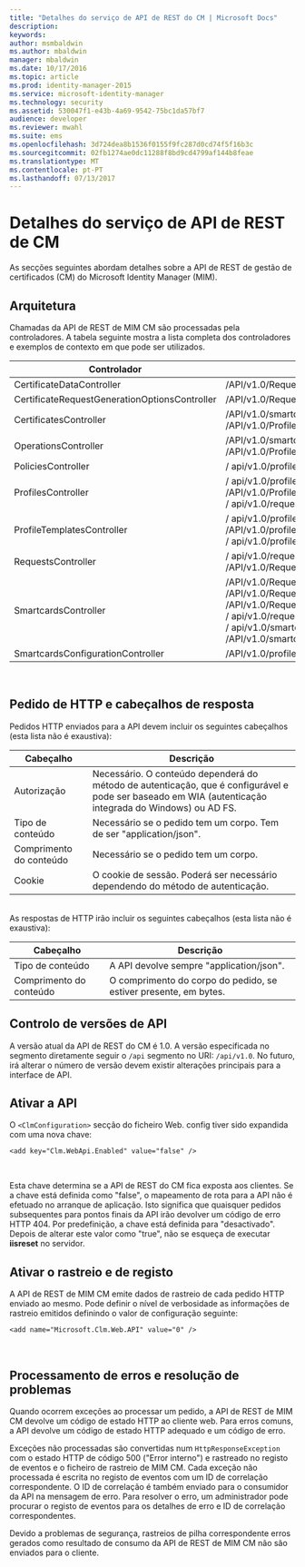 ```yaml
---
title: "Detalhes do serviço de API de REST do CM | Microsoft Docs"
description: 
keywords: 
author: msmbaldwin
ms.author: mbaldwin
manager: mbaldwin
ms.date: 10/17/2016
ms.topic: article
ms.prod: identity-manager-2015
ms.service: microsoft-identity-manager
ms.technology: security
ms.assetid: 530047f1-e43b-4a69-9542-75bc1da57bf7
audience: developer
ms.reviewer: mwahl
ms.suite: ems
ms.openlocfilehash: 3d724dea8b1536f0155f9fc287d0cd74f5f16b3c
ms.sourcegitcommit: 02fb1274ae0dc11288f8bd9cd4799af144b8feae
ms.translationtype: MT
ms.contentlocale: pt-PT
ms.lasthandoff: 07/13/2017
---
```

# <a name="cm-rest-api-service-details"></a>Detalhes do serviço de API de REST de CM
As secções seguintes abordam detalhes sobre a API de REST de gestão de certificados (CM) do Microsoft Identity Manager (MIM).

## <a name="architecture"></a>Arquitetura 
Chamadas da API de REST de MIM CM são processadas pela controladores. A tabela seguinte mostra a lista completa dos controladores e exemplos de contexto em que pode ser utilizados.

Controlador| Rota de exemplo
----------|-------------
CertificateDataController| /API/v1.0/Requests/{RequestId}/certificatedata /
CertificateRequestGenerationOptionsController| /API/v1.0/Requests/{RequestId}/certificaterequestgenerationoptions
CertificatesController| /API/v1.0/smartcards/{smartcardid}/Certificates <br/> /API/v1.0/Profiles/{profileid}/Certificates
OperationsController| /API/v1.0/smartcards/{smartcardid}/Operations <br/> /API/v1.0/Profiles/{profileid}/Operations
PoliciesController| / api/v1.0/profiletemplates/{profiletemplateid}/policies/{id}
ProfilesController| / api/v1.0/profiles/{id} <br/> /API/v1.0/Profiles <br/> / api/v1.0/requests/{requestid}/profiles/{id}
ProfileTemplatesController| / api/v1.0/profiletemplates/{id} <br/> /API/v1.0/profiletemplates <br/> / api/v1.0/profiletemplates/{profiletemplateid}/policies/{id}
RequestsController| / api/v1.0/requests/{id} <br/> /API/v1.0/Requests
SmartcardsController| /API/v1.0/Requests/{RequestId}/smartcards/{ID}/diversifiedkey <br/> /API/v1.0/Requests/{RequestId}/smartcards/{ID}/serverproposedpin <br/> /API/v1.0/Requests/{RequestId}/smartcards/{ID}/authenticationresponse <br/> / api/v1.0/requests/{requestid}/smartcards/{id} <br/> / api/v1.0/smartcards/{id} <br/> /API/v1.0/smartcards
SmartcardsConfigurationController| /API/v1.0/profiletemplates/{profiletemplateid}/Configuration/smartcards
<br/>

## <a name="http-request-and-response-headers"></a>Pedido de HTTP e cabeçalhos de resposta

Pedidos HTTP enviados para a API devem incluir os seguintes cabeçalhos (esta lista não é exaustiva):

Cabeçalho | Descrição
-------|------------
Autorização | Necessário. O conteúdo dependerá do método de autenticação, que é configurável e pode ser baseado em WIA (autenticação integrada do Windows) ou AD FS.
Tipo de conteúdo | Necessário se o pedido tem um corpo. Tem de ser "application/json".
Comprimento do conteúdo | Necessário se o pedido tem um corpo. 
Cookie | O cookie de sessão. Poderá ser necessário dependendo do método de autenticação.
<br/>
As respostas de HTTP irão incluir os seguintes cabeçalhos (esta lista não é exaustiva):

Cabeçalho | Descrição
-------|------------
Tipo de conteúdo | A API devolve sempre "application/json".
Comprimento do conteúdo | O comprimento do corpo do pedido, se estiver presente, em bytes.


## <a name="api-versioning"></a>Controlo de versões de API 
A versão atual da API de REST do CM é 1.0. A versão especificada no segmento diretamente seguir o `/api` segmento no URI: `/api/v1.0`. No futuro, irá alterar o número de versão devem existir alterações principais para a interface de API.


## <a name="enabling-the-api"></a>Ativar a API 
O `<ClmConfiguration>` secção do ficheiro Web. config tiver sido expandida com uma nova chave:

```
<add key="Clm.WebApi.Enabled" value="false" />
```
<br/>

Esta chave determina se a API de REST do CM fica exposta aos clientes. Se a chave está definida como "false", o mapeamento de rota para a API não é efetuado no arranque de aplicação. Isto significa que quaisquer pedidos subsequentes para pontos finais da API irão devolver um código de erro HTTP 404. Por predefinição, a chave está definida para "desactivado".
Depois de alterar este valor como "true", não se esqueça de executar **iisreset** no servidor.

## <a name="enabling-tracing-and-logging"></a>Ativar o rastreio e de registo 
A API de REST de MIM CM emite dados de rastreio de cada pedido HTTP enviado ao mesmo. Pode definir o nível de verbosidade as informações de rastreio emitidos definindo o valor de configuração seguinte:

```
<add name="Microsoft.Clm.Web.API" value="0" />
```
<br/>

## <a name="error-handling-and-troubleshooting"></a>Processamento de erros e resolução de problemas 
Quando ocorrem exceções ao processar um pedido, a API de REST de MIM CM devolve um código de estado HTTP ao cliente web. Para erros comuns, a API devolve um código de estado HTTP adequado e um código de erro. 

Exceções não processadas são convertidas num `HttpResponseException` com o estado HTTP de código 500 ("Error interno") e rastreado no registo de eventos e o ficheiro de rastreio de MIM CM. Cada exceção não processada é escrita no registo de eventos com um ID de correlação correspondente. O ID de correlação é também enviado para o consumidor da API na mensagem de erro. Para resolver o erro, um administrador pode procurar o registo de eventos para os detalhes de erro e ID de correlação correspondentes.

Devido a problemas de segurança, rastreios de pilha correspondente erros gerados como resultado de consumo da API de REST de MIM CM não são enviados para o cliente.
